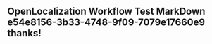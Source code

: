 <properties
ms.topic="hero-topic"
ms.test1="hero-topic"
ms.test2="test"/>

## OpenLocalization Workflow Test MarkDown e54e8156-3b33-4748-9f09-7079e17660e9 thanks!
<!--HONumber=Mar16_HO3-->
